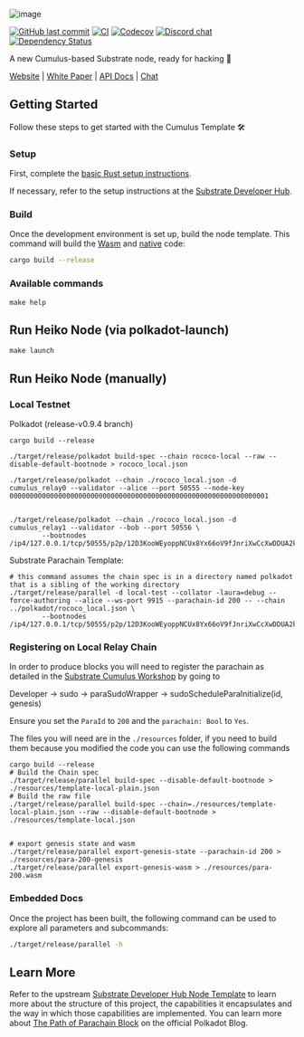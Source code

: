 ![image](https://user-images.githubusercontent.com/40745291/116624086-ea44a100-a90c-11eb-9393-3036a39321da.png)

[![GitHub last commit](https://img.shields.io/github/last-commit/parallel-finance/parallel)](https://github.com/parallel-finance/parallel/commits/master)
[![CI](https://github.com/parallel-finance/parallel/workflows/CI/badge.svg)](https://github.com/parallel-finance/parallel/actions)
[![Codecov](https://codecov.io/gh/parallel-finance/parallel/branch/master/graph/badge.svg)](https://codecov.io/gh/parallel-finance/parallel)
[![Discord chat][discord-badge]][discord-url]
[![Dependency Status](https://deps.rs/repo/github/parallel-finance/parallel/status.svg)](https://deps.rs/repo/github/parallel-finance/parallel)

A new Cumulus-based Substrate node, ready for hacking :rocket:

[discord-badge]: https://img.shields.io/discord/830972820846018600.svg?logo=discord&style=flat-square
[discord-url]: https://discord.com/invite/buKKx4dySW

[Website](https://parallel.fi) |
[White Paper](https://docs.parallel.fi/white-paper) |
[API Docs](https://docs.parallel.fi) |
[Chat](https://discord.com/invite/buKKx4dySW)

## Getting Started

Follow these steps to get started with the Cumulus Template :hammer_and_wrench:

### Setup

First, complete the [basic Rust setup instructions](./doc/rust-setup.md).

If necessary, refer to the setup instructions at the
[Substrate Developer Hub](https://substrate.dev/docs/en/knowledgebase/getting-started/#manual-installation).

### Build

Once the development environment is set up, build the node template. This command will build the
[Wasm](https://substrate.dev/docs/en/knowledgebase/advanced/executor#wasm-execution) and
[native](https://substrate.dev/docs/en/knowledgebase/advanced/executor#native-execution) code:

```bash
cargo build --release
```

### Available commands

```
make help
```

## Run Heiko Node (via polkadot-launch)

```
make launch
```

## Run Heiko Node (manually)

### Local Testnet

Polkadot (release-v0.9.4 branch)

```
cargo build --release

./target/release/polkadot build-spec --chain rococo-local --raw --disable-default-bootnode > rococo_local.json

./target/release/polkadot --chain ./rococo_local.json -d cumulus_relay0 --validator --alice --port 50555 --node-key 0000000000000000000000000000000000000000000000000000000000000001


./target/release/polkadot --chain ./rococo_local.json -d cumulus_relay1 --validator --bob --port 50556 \
        --bootnodes /ip4/127.0.0.1/tcp/50555/p2p/12D3KooWEyoppNCUx8Yx66oV9fJnriXwCcXwDDUA2kj6vnc6iDEp
```

Substrate Parachain Template:

```
# this command assumes the chain spec is in a directory named polkadot that is a sibling of the working directory
./target/release/parallel -d local-test --collator -laura=debug --force-authoring --alice --ws-port 9915 --parachain-id 200 -- --chain ../polkadot/rococo_local.json \
        --bootnodes /ip4/127.0.0.1/tcp/50555/p2p/12D3KooWEyoppNCUx8Yx66oV9fJnriXwCcXwDDUA2kj6vnc6iDEp
```

### Registering on Local Relay Chain

In order to produce blocks you will need to register the parachain as detailed in the [Substrate Cumulus Workshop](https://substrate.dev/cumulus-workshop/#/en/3-parachains/2-register) by going to

Developer -> sudo -> paraSudoWrapper -> sudoScheduleParaInitialize(id, genesis)

Ensure you set the `ParaId` to `200` and the `parachain: Bool` to `Yes`.

The files you will need are in the `./resources` folder, if you need to build them because you modified the code you can use the following commands

```
cargo build --release
# Build the Chain spec
./target/release/parallel build-spec --disable-default-bootnode > ./resources/template-local-plain.json
# Build the raw file
./target/release/parallel build-spec --chain=./resources/template-local-plain.json --raw --disable-default-bootnode > ./resources/template-local.json


# export genesis state and wasm
./target/release/parallel export-genesis-state --parachain-id 200 > ./resources/para-200-genesis
./target/release/parallel export-genesis-wasm > ./resources/para-200.wasm
```

### Embedded Docs

Once the project has been built, the following command can be used to explore all parameters and
subcommands:

```sh
./target/release/parallel -h
```

## Learn More

Refer to the upstream
[Substrate Developer Hub Node Template](https://github.com/substrate-developer-hub/substrate-node-template)
to learn more about the structure of this project, the capabilities it encapsulates and the way in
which those capabilities are implemented. You can learn more about
[The Path of Parachain Block](https://polkadot.network/the-path-of-a-parachain-block/) on the
official Polkadot Blog.
